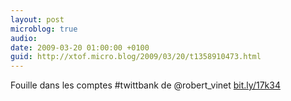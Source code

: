 ```yaml
---
layout: post
microblog: true
audio: 
date: 2009-03-20 01:00:00 +0100
guid: http://xtof.micro.blog/2009/03/20/t1358910473.html
---
```

Fouille dans les comptes  #twittbank de @robert_vinet  [bit.ly/17k34](http://bit.ly/17k34)
